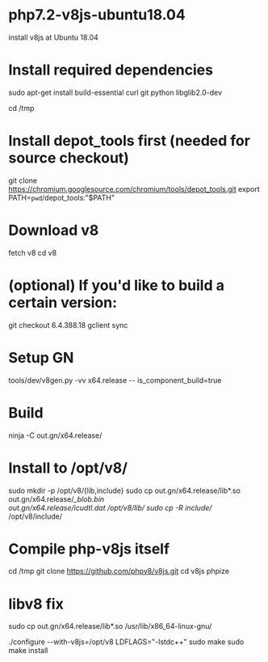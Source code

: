 # php7.2-v8js-ubuntu18.04
install v8js at Ubuntu 18.04

# Install required dependencies
sudo apt-get install build-essential curl git python libglib2.0-dev

cd /tmp

# Install depot_tools first (needed for source checkout)
git clone https://chromium.googlesource.com/chromium/tools/depot_tools.git
export PATH=`pwd`/depot_tools:"$PATH"

# Download v8
fetch v8
cd v8

# (optional) If you'd like to build a certain version:
git checkout 6.4.388.18
gclient sync

# Setup GN
tools/dev/v8gen.py -vv x64.release -- is_component_build=true

# Build
ninja -C out.gn/x64.release/

# Install to /opt/v8/
sudo mkdir -p /opt/v8/{lib,include}
sudo cp out.gn/x64.release/lib*.so out.gn/x64.release/*_blob.bin \
  out.gn/x64.release/icudtl.dat /opt/v8/lib/
sudo cp -R include/* /opt/v8/include/

# Compile php-v8js itself
cd /tmp
git clone https://github.com/phpv8/v8js.git
cd v8js
phpize

# libv8 fix
sudo cp out.gn/x64.release/lib*.so /usr/lib/x86_64-linux-gnu/

./configure --with-v8js=/opt/v8 LDFLAGS="-lstdc++"
sudo make
sudo make install
